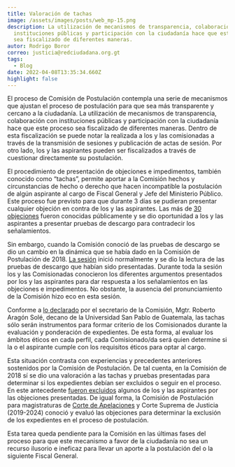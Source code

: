 ```yaml
---
title: Valoración de tachas
image: /assets/images/posts/web_mp-15.png
description: La utilización de mecanismos de transparencia, colaboración con
  instituciones públicas y participación con la ciudadanía hace que este proceso
  sea fiscalizado de diferentes maneras.
autor: Rodrigo Boror
correo: justicia@redciudadana.org.gt
tags:
  - Blog
date: 2022-04-08T13:35:34.660Z
highlight: false
---
```

El proceso de Comisión de Postulación contempla una serie de mecanismos que ajustan el proceso de postulación para que sea más transparente y cercano a la ciudadanía. La utilización de mecanismos de transparencia, colaboración con instituciones públicas y participación con la ciudadanía hace que este proceso sea fiscalizado de diferentes maneras. Dentro de esta fiscalización se puede notar la realizada a los y las comisionadas a través de la transmisión de sesiones y publicación de actas de sesión. Por otro lado, los y las aspirantes pueden ser fiscalizados a través de cuestionar directamente su postulación.

El procedimiento de presentación de objeciones e impedimentos, también conocido como “tachas”, permite aportar a la Comisión hechos y circunstancias de hecho o derecho que hacen incompatible la postulación de algún aspirante al cargo de Fiscal General y Jefe del Ministerio Público. Este proceso fue previsto para que durante 3 días se pudieran presentar cualquier objeción en contra de los y las aspirantes. Las más de [30 objeciones](https://eleccionmp.redciudadana.org/p/objeciones-e-impedimentos-en-contra-de-aspirantes/) fueron conocidas públicamente y se dio oportunidad a los y las aspirantes a presentar pruebas de descargo para contradecir los señalamientos. 

Sin embargo, cuando la Comisión conoció de las pruebas de descargo se dio un cambio en la dinámica que se había dado en la Comisión de Postulación de 2018. [La sesión](https://eleccionmp.redciudadana.org/p/sesi%C3%B3n-8-comisi%C3%B3n-de-postulaci%C3%B3n/) inició normalmente y se dio la lectura de las pruebas de descargo que habían sido presentadas. Durante toda la sesión los y las Comisionadas conocieron los diferentes argumentos presentados por los y las aspirantes para dar respuesta a los señalamientos en las objeciones e impedimentos. No obstante, la ausencia del pronunciamiento de la Comisión hizo eco en esta sesión. 

Conforme a [lo declarado](https://elperiodico.com.gt/politica/justicia/2022/03/30/comisionados-no-excluiran-a-los-aspirantes-a-fiscal-general-que-tengan-tachas-en-su-expediente/) por el secretario de la Comisión, Mgtr. Roberto Aragón Solé, decano de la Universidad San Pablo de Guatemala, las tachas sólo serán instrumentos para formar criterio de los Comisionados durante la evaluación y ponderación de expedientes. De esta forma, al evaluar los ámbitos éticos en cada perfil, cada Comisionado/da será quien determine si la o el aspirante cumple con los requisitos éticos para optar al cargo. 

Esta situación contrasta con experiencias y precedentes anteriores sostenidos por la Comisión de Postulación. De tal cuenta, en la Comisión de 2018 sí se dio una valoración a las tachas y pruebas presentadas para determinar si los expedientes debían ser excluidos o seguir en el proceso. En este antecedente [fueron excluidos](https://elperiodico.com.gt/politica/justicia/2022/03/31/tachas-contra-aspirantes-solamente-serviran-para-formar-criterio/) algunos de los y las aspirantes por las objeciones presentadas. De igual forma, la Comisión de Postulación para magistraturas de [Corte de Apelaciones](https://independenciajudicial.org/comision-de-postulacion-rechaza-senalamientos-contra-aspirantes/) y Corte Suprema de Justicia (2019-2024) conoció y evaluó las objeciones para determinar la exclusión de los expedientes en el proceso de postulación.

Esta tarea queda pendiente para la Comisión en las últimas fases del proceso para que este mecanismo a favor de la ciudadanía no sea un recurso ilusorio e ineficaz para llevar un aporte a la postulación del o la siguiente Fiscal General.